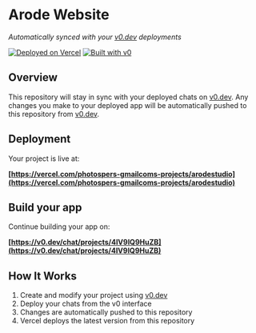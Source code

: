 # Arode Website

*Automatically synced with your [v0.dev](https://v0.dev) deployments*

[![Deployed on Vercel](https://img.shields.io/badge/Deployed%20on-Vercel-black?style=for-the-badge&logo=vercel)](https://vercel.com/photospers-gmailcoms-projects/arodestudio)
[![Built with v0](https://img.shields.io/badge/Built%20with-v0.dev-black?style=for-the-badge)](https://v0.dev/chat/projects/4IV9IQ9HuZB)

## Overview

This repository will stay in sync with your deployed chats on [v0.dev](https://v0.dev).
Any changes you make to your deployed app will be automatically pushed to this repository from [v0.dev](https://v0.dev).

## Deployment

Your project is live at:

**[https://vercel.com/photospers-gmailcoms-projects/arodestudio](https://vercel.com/photospers-gmailcoms-projects/arodestudio)**

## Build your app

Continue building your app on:

**[https://v0.dev/chat/projects/4IV9IQ9HuZB](https://v0.dev/chat/projects/4IV9IQ9HuZB)**

## How It Works

1. Create and modify your project using [v0.dev](https://v0.dev)
2. Deploy your chats from the v0 interface
3. Changes are automatically pushed to this repository
4. Vercel deploys the latest version from this repository